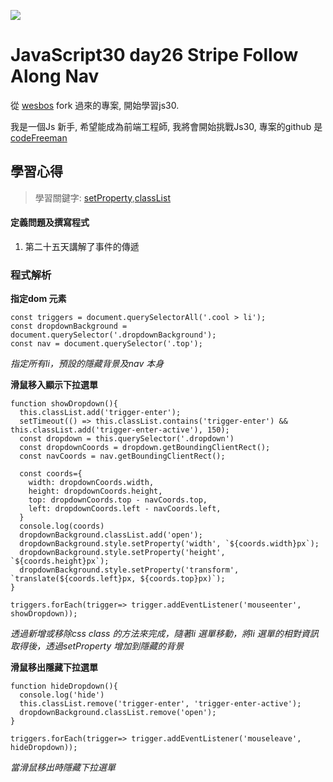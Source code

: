 ![](https://javascript30.com/images/JS3-social-share.png)

# JavaScript30 day26 Stripe Follow Along Nav

從 [wesbos](https://github.com/wesbos/JavaScript30) fork 過來的專案, 開始學習js30.

我是一個Js 新手, 希望能成為前端工程師, 我將會開始挑戰Js30, 專案的github 是 [codeFreeman](https://github.com/codeFreeman/JavaScript30)

## 學習心得

> 學習關鍵字: [setProperty](https://developer.mozilla.org/en-US/docs/Web/API/CSSStyleDeclaration/setProperty),[classList](https://developer.mozilla.org/en-US/docs/Web/API/Element/classList)

#### 定義問題及撰寫程式

1. 第二十五天講解了事件的傳遞

### 程式解析

**指定dom 元素**

    const triggers = document.querySelectorAll('.cool > li');
    const dropdownBackground = document.querySelector('.dropdownBackground');
    const nav = document.querySelector('.top');

*指定所有li，預設的隱藏背景及nav 本身*

**滑鼠移入顯示下拉選單**

    function showDropdown(){
      this.classList.add('trigger-enter');
      setTimeout(() => this.classList.contains('trigger-enter') && this.classList.add('trigger-enter-active'), 150);
      const dropdown = this.querySelector('.dropdown')
      const dropdownCoords = dropdown.getBoundingClientRect();
      const navCoords = nav.getBoundingClientRect();

      const coords={
        width: dropdownCoords.width,
        height: dropdownCoords.height,
        top: dropdownCoords.top - navCoords.top,
        left: dropdownCoords.left - navCoords.left,
      }
      console.log(coords)
      dropdownBackground.classList.add('open');
      dropdownBackground.style.setProperty('width', `${coords.width}px`);
      dropdownBackground.style.setProperty('height', `${coords.height}px`);
      dropdownBackground.style.setProperty('transform', `translate(${coords.left}px, ${coords.top}px)`);
    }

    triggers.forEach(trigger=> trigger.addEventListener('mouseenter', showDropdown));

*透過新增或移除css class 的方法來完成，隨著li 選單移動，將li 選單的相對資訊取得後，透過setProperty 增加到隱藏的背景*

**滑鼠移出隱藏下拉選單**

    function hideDropdown(){
      console.log('hide')
      this.classList.remove('trigger-enter', 'trigger-enter-active');
      dropdownBackground.classList.remove('open');
    }

    triggers.forEach(trigger=> trigger.addEventListener('mouseleave', hideDropdown));

*當滑鼠移出時隱藏下拉選單*
